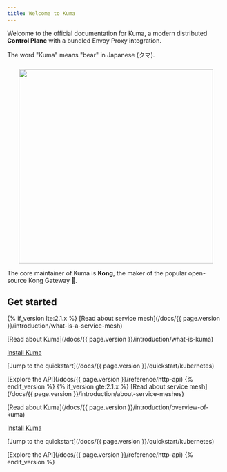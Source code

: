```yaml
---
title: Welcome to Kuma
---
```


Welcome to the official documentation for Kuma, a modern distributed **Control Plane** with a bundled Envoy Proxy integration.

The word "Kuma" means "bear" in Japanese (クマ).

<center>
<img src="/assets/images/diagrams/main-diagram@2x.png" alt="" style="width: 450px; padding-top: 10px"/>
</center>

The core maintainer of Kuma is **Kong**, the maker of the popular open-source Kong Gateway 🦍.

## Get started

{% if_version lte:2.1.x %}
[Read about service mesh](/docs/{{ page.version }}/introduction/what-is-a-service-mesh)

[Read about Kuma](/docs/{{ page.version }}/introduction/what-is-kuma)

[Install Kuma](/install/latest/)

[Jump to the quickstart](/docs/{{ page.version }}/quickstart/kubernetes)

[Explore the API](/docs/{{ page.version }}/reference/http-api)
{% endif_version %}
{% if_version gte:2.1.x %}
[Read about service mesh](/docs/{{ page.version }}/introduction/about-service-meshes)

[Read about Kuma](/docs/{{ page.version }}/introduction/overview-of-kuma)

[Install Kuma](/install/latest/)

[Jump to the quickstart](/docs/{{ page.version }}/quickstart/kubernetes)

[Explore the API](/docs/{{ page.version }}/reference/http-api)
{% endif_version %}
